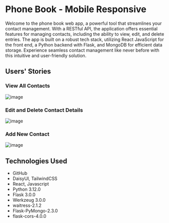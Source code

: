 # Phone Book - Mobile Responsive

Welcome to the phone book web app, a powerful tool that streamlines your contact management. With a RESTful API, the application offers essential features for managing contacts, including the ability to view, edit, and delete entries. The app is built on a robust tech stack, utilizing React JavaScript for the front end, a Python backend with Flask, and MongoDB for efficient data storage. Experience seamless contact management like never before with this intuitive and user-friendly solution.

## Users' Stories

### View All Contacts
![image](https://github.com/roscxn/Phonebook/assets/114375385/e9ff1386-f3eb-4ef7-9571-e054c0b13aa7)


### Edit and Delete Contact Details
![image](https://github.com/roscxn/Phonebook/assets/114375385/0bef51e8-4889-4a89-b464-61b2bfad0096)


### Add New Contact
![image](https://github.com/roscxn/Phonebook/assets/114375385/91c945e2-fba4-413a-a7dd-1ca586eb07ea)



## Technologies Used
* GitHub 
* DaisyUI, TailwindCSS 
* React, Javascript
* Python 3.12.0
* Flask 3.0.0
* Werkzeug 3.0.0
* waitress-2.1.2
* Flask-PyMongo-2.3.0
* flask-cors-4.0.0


